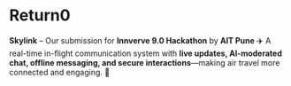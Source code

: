 # Return0
**Skylink** – Our submission for **Innverve 9.0 Hackathon** by **AIT Pune** ✈️    A real-time in-flight communication system with **live updates, AI-moderated chat, offline messaging, and secure interactions**—making air travel more connected and engaging. 🚀
